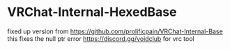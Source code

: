 # VRChat-Internal-HexedBase
fixed up version from https://github.com/prolificpain/VRChat-Internal-Base
this fixes the null ptr error 
https://discord.gg/voidclub for vrc tool 
